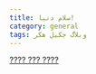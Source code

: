 ```yaml
---
title: سلام دنیا!
category: general
tags: وبلاگ جکیل هکر
---
```



[???? ??? ????]

[???? ??? ????]: https://titaniumsuccess.com/podcast/financial-freedom/





